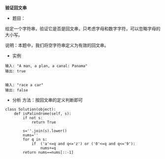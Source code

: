 **验证回文串**
- 题目：

给定一个字符串，验证它是否是回文串，只考虑字母和数字字符，可以忽略字母的大小写。

说明：本题中，我们将空字符串定义为有效的回文串。

- 实例
```
输入: "A man, a plan, a canal: Panama"
输出: true


输入: "race a car"
输出: false

```
- 分析
方法：按回文串的定义判断即可

```
class Solution(object):
    def isPalindrome(self, s):
        if not s:
            return True

        s=''.join(s).lower()
        nums=''
        for q in s:
            if  ('a'<=q and q<='z') or ('0'<=q and q<='9'):
                nums+=q
        return nums==nums[::-1]
```